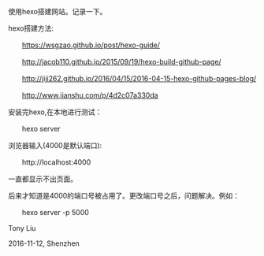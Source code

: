 使用hexo搭建网站。记录一下。

hexo搭建方法:

　　https://wsgzao.github.io/post/hexo-guide/

　　http://jacob110.github.io/2015/09/19/hexo-build-github-page/

　　http://jiji262.github.io/2016/04/15/2016-04-15-hexo-github-pages-blog/

　　http://www.jianshu.com/p/4d2c07a330da

安装完hexo,在本地进行测试：

　　hexo server

浏览器输入(4000是默认端口):

　　http://localhost:4000

一直都显示不出页面。

后来才知道是4000的端口号被占用了。更改端口号之后，问题解决。例如：

　　hexo server -p 5000

Tony Liu

2016-11-12, Shenzhen